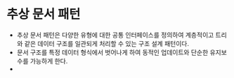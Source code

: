 # 추상 문서 패턴
- 추상 문서 패턴은 다양한 유형에 대한 공통 인터페이스를 정의하여 계층적이고 트리와 같은 데이터 구조를 일관되게 처리할 수 있는 구조 설계 패턴이다.
- 문서 구조를 특정 데이터 형식에서 벗어나게 하여 동적인 업데이트와 단순한 유지보수를 가능하게 한다.
- 
